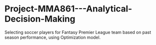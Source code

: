 # Project-MMA861---Analytical-Decision-Making
Selecting soccer players for Fantasy Premier League team based on past season performance, using Optimization model.
